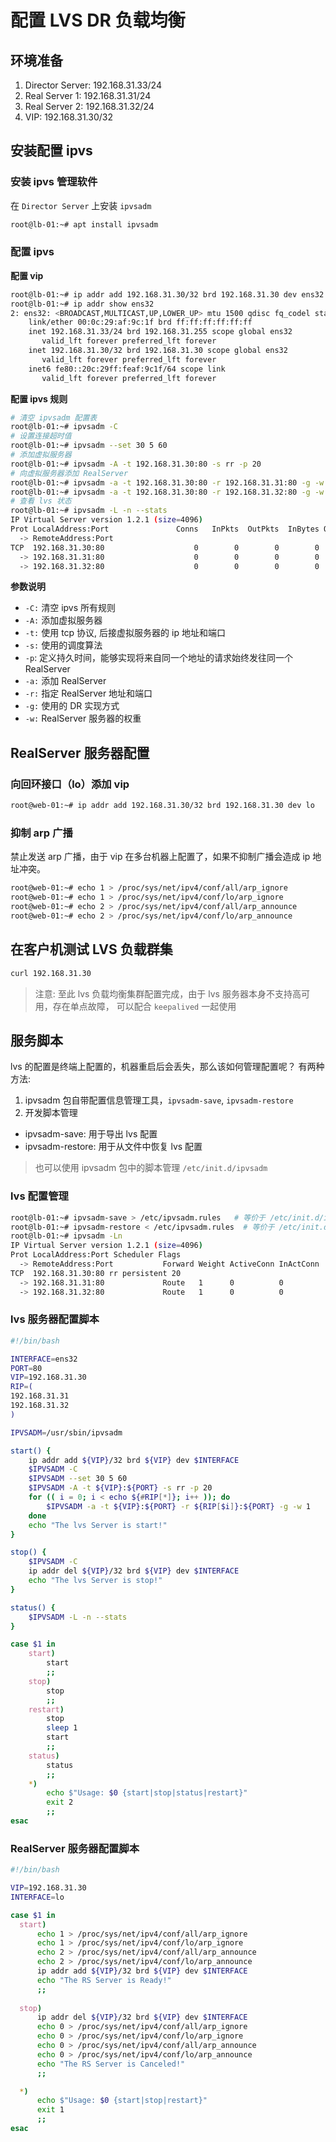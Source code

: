 # 配置 LVS DR 负载均衡


## 环境准备

1. Director Server:  192.168.31.33/24
2. Real Server 1: 192.168.31.31/24
3. Real Server 2: 192.168.31.32/24
4. VIP: 192.168.31.30/32

## 安装配置 ipvs

### 安装 ipvs 管理软件

在 `Director Server` 上安装 `ipvsadm`

```bash
root@lb-01:~# apt install ipvsadm
```

### 配置 ipvs

**配置 vip**

```bash
root@lb-01:~# ip addr add 192.168.31.30/32 brd 192.168.31.30 dev ens32
root@lb-01:~# ip addr show ens32
2: ens32: <BROADCAST,MULTICAST,UP,LOWER_UP> mtu 1500 qdisc fq_codel state UP group default qlen 1000
    link/ether 00:0c:29:af:9c:1f brd ff:ff:ff:ff:ff:ff
    inet 192.168.31.33/24 brd 192.168.31.255 scope global ens32
       valid_lft forever preferred_lft forever
    inet 192.168.31.30/32 brd 192.168.31.30 scope global ens32
       valid_lft forever preferred_lft forever
    inet6 fe80::20c:29ff:feaf:9c1f/64 scope link
       valid_lft forever preferred_lft forever
```

**配置 ipvs 规则**

```bash
# 清空 ipvsadm 配置表
root@lb-01:~# ipvsadm -C
# 设置连接超时值
root@lb-01:~# ipvsadm --set 30 5 60
# 添加虚拟服务器
root@lb-01:~# ipvsadm -A -t 192.168.31.30:80 -s rr -p 20
# 向虚拟服务器添加 RealServer
root@lb-01:~# ipvsadm -a -t 192.168.31.30:80 -r 192.168.31.31:80 -g -w 1
root@lb-01:~# ipvsadm -a -t 192.168.31.30:80 -r 192.168.31.32:80 -g -w 1
# 查看 lvs 状态
root@lb-01:~# ipvsadm -L -n --stats
IP Virtual Server version 1.2.1 (size=4096)
Prot LocalAddress:Port               Conns   InPkts  OutPkts  InBytes OutBytes
  -> RemoteAddress:Port
TCP  192.168.31.30:80                    0        0        0        0        0
  -> 192.168.31.31:80                    0        0        0        0        0
  -> 192.168.31.32:80                    0        0        0        0        0
```

**参数说明**

- `-C:` 清空 ipvs 所有规则 
- `-A:` 添加虚拟服务器
- `-t:` 使用 tcp 协议, 后接虚拟服务器的 ip 地址和端口
- `-s:` 使用的调度算法
- `-p`: 定义持久时间，能够实现将来自同一个地址的请求始终发往同一个 RealServer
- `-a:` 添加 RealServer
- `-r:` 指定 RealServer 地址和端口
- `-g:` 使用的 DR 实现方式
- `-w:` RealServer 服务器的权重

## RealServer 服务器配置

### 向回环接口（lo）添加 vip

```bash
root@web-01:~# ip addr add 192.168.31.30/32 brd 192.168.31.30 dev lo
```

### 抑制 arp 广播

禁止发送 arp 广播，由于 vip 在多台机器上配置了，如果不抑制广播会造成 ip 地址冲突。

```bash
root@web-01:~# echo 1 > /proc/sys/net/ipv4/conf/all/arp_ignore
root@web-01:~# echo 1 > /proc/sys/net/ipv4/conf/lo/arp_ignore
root@web-01:~# echo 2 > /proc/sys/net/ipv4/conf/all/arp_announce
root@web-01:~# echo 2 > /proc/sys/net/ipv4/conf/lo/arp_announce
```

## 在客户机测试 LVS 负载群集

```bash
curl 192.168.31.30
```

> 注意: 至此 lvs 负载均衡集群配置完成，由于 lvs 服务器本身不支持高可用，存在单点故障， 可以配合 `keepalived` 一起使用


## 服务脚本

lvs 的配置是终端上配置的，机器重启后会丢失，那么该如何管理配置呢？ 有两种方法: 

1. ipvsadm 包自带配置信息管理工具，`ipvsadm-save`, `ipvsadm-restore`
2. 开发脚本管理

- ipvsadm-save: 用于导出 lvs 配置
- ipvsadm-restore: 用于从文件中恢复 lvs 配置 

> 也可以使用 ipvsadm 包中的脚本管理 `/etc/init.d/ipvsadm`

### lvs 配置管理

```bash
root@lb-01:~# ipvsadm-save > /etc/ipvsadm.rules   # 等价于 /etc/init.d/ipvsadm save
root@lb-01:~# ipvsadm-restore < /etc/ipvsadm.rules  # 等价于 /etc/init.d/ipvsadm load
root@lb-01:~# ipvsadm -Ln
IP Virtual Server version 1.2.1 (size=4096)
Prot LocalAddress:Port Scheduler Flags
  -> RemoteAddress:Port           Forward Weight ActiveConn InActConn
TCP  192.168.31.30:80 rr persistent 20
  -> 192.168.31.31:80             Route   1      0          0
  -> 192.168.31.32:80             Route   1      0          0
```

### lvs 服务器配置脚本

```bash
#!/bin/bash

INTERFACE=ens32
PORT=80
VIP=192.168.31.30
RIP=(
192.168.31.31
192.168.31.32
)

IPVSADM=/usr/sbin/ipvsadm

start() {
    ip addr add ${VIP}/32 brd ${VIP} dev $INTERFACE
    $IPVSADM -C
    $IPVSADM --set 30 5 60
    $IPVSADM -A -t ${VIP}:${PORT} -s rr -p 20
    for (( i = 0; i < echo ${#RIP[*]}; i++ )); do
        $IPVSADM -a -t ${VIP}:${PORT} -r ${RIP[$i]}:${PORT} -g -w 1
    done
    echo "The lvs Server is start!"
}

stop() {
    $IPVSADM -C
    ip addr del ${VIP}/32 brd ${VIP} dev $INTERFACE
    echo "The lvs Server is stop!"
}

status() {
    $IPVSADM -L -n --stats
}

case $1 in
    start)
        start
        ;;
    stop)
        stop
        ;;
    restart)
        stop 
        sleep 1
        start
        ;;
    status)
        status
        ;;
    *)
        echo $"Usage: $0 {start|stop|status|restart}"
        exit 2
        ;;
esac
```

### RealServer 服务器配置脚本

```bash
#!/bin/bash

VIP=192.168.31.30
INTERFACE=lo

case $1 in
  start)
      echo 1 > /proc/sys/net/ipv4/conf/all/arp_ignore
      echo 1 > /proc/sys/net/ipv4/conf/lo/arp_ignore
      echo 2 > /proc/sys/net/ipv4/conf/all/arp_announce
      echo 2 > /proc/sys/net/ipv4/conf/lo/arp_announce
      ip addr add ${VIP}/32 brd ${VIP} dev $INTERFACE
      echo "The RS Server is Ready!"
      ;;
      
  stop)
      ip addr del ${VIP}/32 brd ${VIP} dev $INTERFACE
      echo 0 > /proc/sys/net/ipv4/conf/all/arp_ignore
      echo 0 > /proc/sys/net/ipv4/conf/lo/arp_ignore
      echo 0 > /proc/sys/net/ipv4/conf/all/arp_announce
      echo 0 > /proc/sys/net/ipv4/conf/lo/arp_announce
      echo "The RS Server is Canceled!"
      ;;

  *)
      echo $"Usage: $0 {start|stop|restart}"
      exit 1
      ;;
esac
```
